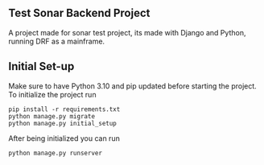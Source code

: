 ## Test Sonar Backend Project
A project made for sonar test project, its made with Django and Python, running DRF as a mainframe.
## Initial Set-up
Make sure to have Python 3.10 and pip updated before starting the project.
To initialize the project run

    pip install -r requirements.txt
    python manage.py migrate
    python manage.py initial_setup
  
  After being initialized you can run
  

    python manage.py runserver


